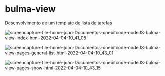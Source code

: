 # bulma-view

Desenvolvimento de um template de lista de tarefas

![screencapture-file-home-joao-Documentos-onebitcode-nodeJS-bulma-view-index-html-2022-04-04-10_41_05](https://user-images.githubusercontent.com/75868950/161557451-55a85c23-f1d9-458d-957c-0879c3211145.jpg)

![screencapture-file-home-joao-Documentos-onebitcode-nodeJS-bulma-view-pages-general-list-html-2022-04-04-10_43_01](https://user-images.githubusercontent.com/75868950/161557487-dc134aee-741b-4c5c-bd85-4c020cbe1fa8.jpg)

![screencapture-file-home-joao-Documentos-onebitcode-nodeJS-bulma-view-pages-show-html-2022-04-04-10_43_15](https://user-images.githubusercontent.com/75868950/161557514-0458a836-f682-4b87-9413-b1b05951bb32.jpg)
